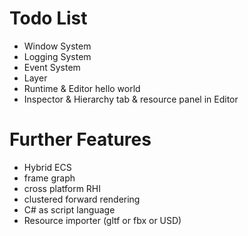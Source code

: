 # Todo List
- Window System
- Logging System
- Event System
- Layer
- Runtime & Editor hello world
- Inspector & Hierarchy tab & resource panel in Editor

# Further Features
- Hybrid ECS
- frame graph
- cross platform RHI 
- clustered forward rendering
- C# as script language
- Resource importer (gltf or fbx or USD)

